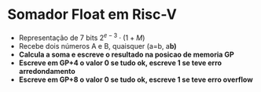 # Somador Float em Risc-V

* Representação de 7 bits $2^{e-3} \cdot (1 + M)$
* Recebe dois números A e B, quaisquer (a=b, a<b ou a>b)
* Calcula a soma e escreve o resultado na posicao de memoria GP
* Escreve em GP+4 o valor 0 se tudo ok, escreve 1 se teve erro arredondamento
* Escreve em GP+8 o valor 0 se tudo ok, escreve 1 se teve erro overflow
